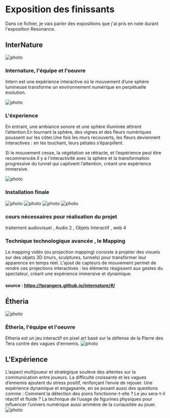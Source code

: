 # Exposition des finissants
Dans ce fichier, je vais parler des expositions que j'ai pris en note durant l'exposition Resonance.

## InterNature 
![photo](media/Internature_02.jpg)

### Internature, l'équipe et l'oeuvre
Intern est une expérience interactive où le mouvement d’une sphère lumineuse transforme un environnement numérique en perpétuelle évolution.

![photo](media/equipe_internature.png)

### L'éxperience

En entrant, une ambiance sonore et une sphère illuminée attirent l’attention.En tournant la sphère, des vignes et des fleurs numériques poussent sur les côter.Une fois les murs recouverts, les fleurs deviennent interactives : en les touchant, leurs pétales s’éparpillent.

Si le mouvement cesse, la végétation se rétracte, et l’expérience peut être recommencée.Il y a l'interactivité avec la sphère et la transformation progressive du tunnel qui captivent l’attention, créant une expérience immersive.

![photo](media/Internature_final.jpg)

### Installation finale

![photo](media/making_of_internature.png)
![photo](media/plantation_serre_3d_Internature.jpg)
![photo](media/plantation_sphere_interNature.jpg)
![photo](media/plantation_studio_InterNature.jpg)

### cours nécessaires pour réalisation du projet
traitement audiovisuel , Audio 2 , Objets Interactif , web 4
### Technique technologique avancée , le Mapping
Le mapping vidéo (ou projection mapping) consiste à projeter des visuels sur des objets 3D (murs, sculptures, tunnels) pour transformer leur apparence en temps réel. L’ajout de capteurs de mouvement permet de rendre ces projections interactives : les éléments réagissent aux gestes du spectateur, créant une expérience immersive et dynamique.
#### source : https://tprangers.github.io/internature/#/ 

## Étheria
![photo](media/etheria_03.png)
### Étheria, l'équipe et l'oeuvre
Etheria est un jeu interactif en pixel art basé sur la défense de la Pierre des Tera contre des vagues d'ennemis.
![photo](media/etheria_groupe.png)

## L'Expérience
L’aspect multijoueur et stratégique soulève des attentes sur la communication entre joueurs. La difficulté croissante et les vagues d’ennemis ajoutent du stress positif, renforçant l’envie de rejouer. Une expérience dynamique et engageante, en se posant aussi des questions comme : Comment la détection des pions fonctionne-t-elle ? Le jeu sera-t-il réactif et fluide ? La technique de l’usage de figurines physiques pour influencer l’univers numérique aussi ammène de la curiausitée au jouer.
![photo](media/etheria_01.jpg)






















